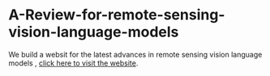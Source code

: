 # A-Review-for-remote-sensing-vision-language-models 

We build a websit for the latest advances in remote sensing vision language models , [click here to visit the website](https://irip-buaa.github.io/).

